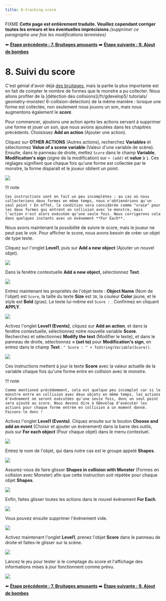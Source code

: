 ```yaml
---
title: 8-tracking-score
---
```

FIXME **Cette page est entièrement traduite. Veuillez cependant corriger toutes les erreurs et les éventuelles imprécisions.**_(supprimer ce paragraphe une fois les modifications terminées)_

⬅️ **[Étape précédente : 7. Bruitages amusants](/fr/gdevelop5/tutorials/geometry-monster/7-sounds-fun)** ➡️ **[Étape suivante : 9. Ajout de bombes](/fr/gdevelop5/tutorials/geometry-monster/9-adding-bombs)**

# 8. Suivi du score

C'est génial d'avoir déjà [des bruitages](/fr/gdevelop5/tutorials/geometry-monster/7-sounds-fun), mais la partie la plus importante est en fait de compter le nombre de formes que le monstre a pu collecter. Nous allons profiter de la [détection des collisions](/fr/gdevelop5/ tutorials/ geometry-monster/ 6-collision-detection) de la même manière : lorsque une forme est collectée, non seulement nous jouons un son, mais nous augmentons également le ***score***.

Pour commencer, ajoutons une action après les actions servant à supprimer une forme et jouer un son, que nous avions ajoutées dans les chapitres précédents. Choisissez **Add an action** (Ajouter une action).

Cliquez sur **OTHER ACTIONS** (Autres actions), recherchez **Variables** et sélectionnez **Value of a scene variable** (Valeur d'une variable de scène). Ensuite, dans le panneau de droite, mettez `Score` dans le champ **Variable**, **Modification's sign** (signe de la modification) sur `+ (add)` et **value** à `1`. Ces réglages signifient que chaque fois qu'une forme est collectée par le monstre, la forme disparaît et le joueur obtient un point.

![](/gdevelop5/tutorials/geometry-monster/107.png)

!!! note

    Ces instructions sont en fait un peu incomplètes : au cas où nous collecterions deux formes en même temps, nous n'obtiendrions qu'un seul point ! En effet, la condition sera considérée comme "vraie" pour les deux formes qui entrent en collision avec le monstre, mais l'action n'est alors exécutée qu'une seule fois. Nous corrigerons cela dans quelques instants avec un événement **For Each**.

Nous avons maintenant la possibilité de suivre le score, mais le joueur ne peut pas le voir. Pour afficher le score, nous avons besoin de créer un objet de type texte.

Cliquez sur l'onglet **Level1**, puis sur **Add a new object** (Ajouter un nouvel objet).

![](/gdevelop5/tutorials/geometry-monster/108.png)

Dans la fenêtre contextuelle **Add a new object**, sélectionnez **Text**.

![](/gdevelop5/tutorials/geometry-monster/109.png)

Entrez maintenant les propriétés de l'objet texte : **Object Name** (Nom de l'objet) est `Score`, la taille du texte **Size** est `30`, la couleur **Color** jaune, et le style est **Bold** (gras). Le texte lui-même est `Score :` . Confirmez en cliquant **APPLY**.

![](/gdevelop5/tutorials/geometry-monster/110.png)

Activez l'onglet **Level1 (Events)**, cliquez sur **Add an action**, et dans la fenêtre contextuelle, sélectionnez notre nouvelle variable **Score**. Recherchez et sélectionnez **Modify the text** (Modifier le texte), et dans le panneau de droite, sélectionnez **= (set to)** pour **Modification's sign**, en entrez dans le champ **Text** : `" Score : " + ToString(Variable(Score))`.

![](/gdevelop5/tutorials/geometry-monster/112.png)

Ces instructions mettent à jour le texte **Score** avec la valeur actuelle de la variable chaque fois qu'une forme entre en collision avec le monstre.

!!! note

    Comme mentionné précédemment, cela est quelque peu incomplet car si le monstre entre en collision avec deux objets en même temps, les actions d'événement ne seront exécutées qu'une seule fois, donc un seul point sera ajouté au score. Nous devons dire à GDevelop d'exécuter les actions pour chaque forme entrée en collision à un moment donné. Faisons-le donc ! 

Activez l'onglet **Level1 (Events)**. Cliquez ensuite sur le bouton **Choose and add an event** (Choisir et ajouter un événement) dans la barre des outils, puis sur **For each object** (Pour chaque objet) dans le menu contextuel.

![](/gdevelop5/tutorials/geometry-monster/113_5.png)

Entrez le nom de l'objet, qui dans notre cas est le groupe appelé **Shapes**.

![](/gdevelop5/tutorials/geometry-monster/115.png)

Assurez-vous de faire glisser **Shapes in collision with Monster** (Formes en collision avec Monster) afin que cette instruction soit répétée pour chaque objet **Shapes**.

![](/gdevelop5/tutorials/geometry-monster/116.png)

Enfin, faites glisser toutes les actions dans le nouvel événement **For Each**.

![](/gdevelop5/tutorials/geometry-monster/117.png)

Vous pouvez ensuite supprimer l'événement vide.

![](/gdevelop5/tutorials/geometry-monster/118.png)

Activez maintenant l'onglet **Level1**, prenez l'objet **Score** dans le panneau de droite et faites-le glisser sur la scène.

![](/gdevelop5/tutorials/geometry-monster/119_5.png)

Lancez le jeu pour tester si le comptage du score et l'affichage des informations mises à jour fonctionnent comme prévu.

![](/gdevelop5/tutorials/geometry-monster/121.png)

⬅️ **[Étape précédente : 7. Bruitages amusants](/fr/gdevelop5/tutorials/geometry-monster/7-sounds-fun)** ➡️ **[Étape suivante : 9. Ajout de bombes](/fr/gdevelop5/tutorials/geometry-monster/9-adding-bombs)**
